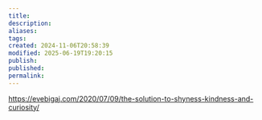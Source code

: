 ```yaml
---
title: 
description: 
aliases: 
tags: 
created: 2024-11-06T20:58:39
modified: 2025-06-19T19:20:15
publish: 
published: 
permalink: 
---
```


https://evebigaj.com/2020/07/09/the-solution-to-shyness-kindness-and-curiosity/
